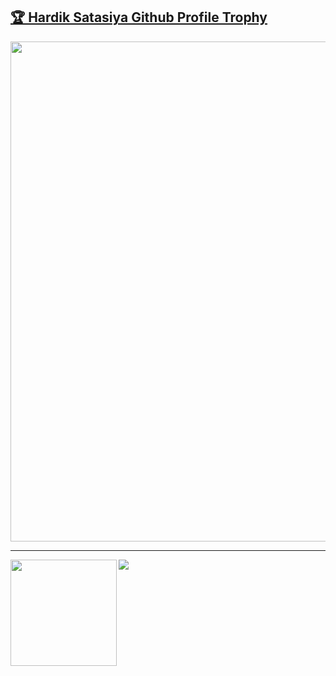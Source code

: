<a href="https://github.com/ryo-ma/github-profile-trophy"><h2>🏆 Hardik Satasiya Github Profile Trophy</h2></a>
<a href="https://github.com/ryo-ma/github-profile-trophy">
  <img width=800 src="https://github-profile-trophy.vercel.app/?username=hardik-satasiya&column=8&theme=gruvbox&no-frame=true"/>
</a>


---

<div>
  <img height="170" align="left" src="https://github-readme-stats.vercel.app/api?username=hardik-satasiya&count_private=true&include_all_commits=true" />
  <img src="https://github-readme-stats.vercel.app/api/top-langs/?username=hardik-satasiya&layout=compact" />
</div>
